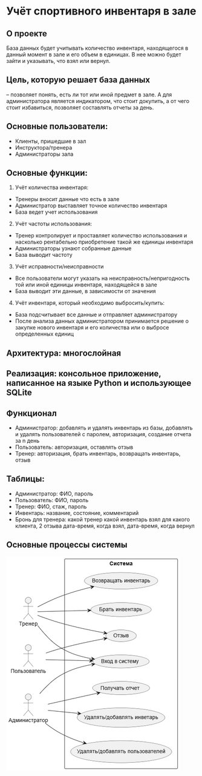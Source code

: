 # Учёт спортивного инвентаря в зале
## О проекте
База данных будет учитывать количество инвентаря, находящегося в данный момент в зале и его объем в единицах. 
В нее можно будет зайти и указывать, что взял или вернул.
## Цель, которую решает база данных 
– позволяет понять, есть ли тот или иной предмет в зале. А для администратора является индикатором, что стоит докупить, а от чего стоит избавиться, позволяет составлять отчеты за день.
## Основные пользователи:
-	Клиенты, пришедшие в зал
-	Инструктора/тренера
-	Администраторы зала

## Основные функции:
1.	Учёт количества инвентаря:
-	Тренеры вносит данные что есть в зале
-	Администратор выставляет точное количество инвентаря
-	База ведет учет использования
2.	Учёт частоты использования:
-	Тренер контролирует и проставляет количество использования и насколько рентабельно приобретение такой же единицы инвентаря
-	Администраторы узнают собранные данные
-	База выводит частоту
3.	Учёт исправности/неисправности
-	Все пользователи могут указать на неисправность/непригодность той или иной единицы инвентаря, находящейся в зале
-	База выводит эти данные, в зависимости от значения
4.	Учёт инвентаря, который необходимо выбросить/купить: 
-	База подсчитывает все данные и отправляет администратору
-	После анализа данных администратором принимается решение о закупке нового инвентаря и его количества или о выбросе определенных единиц
## Архитектура: многослойная
## Реализация: консольное приложение, написанное на языке Python и использующее SQLite

## Функционал
- Администратор: добавлять и удалять инвентарь из базы, добавлять и удалять пользователей с паролем, авторизация, создание отчета за n день
- Пользователь: авторизация, оставлять отзыв
- Тренер: авторизация, брать инвентарь, возвращать инвентарь, отзыв

## Таблицы:
- Администратор: ФИО, пароль
- Пользователь: ФИО, пароль
- Тренер: ФИО, стаж, пароль
- Инвентарь: название, состояние, комментарий
- Бронь для тренера: какой тренер какой инвентарь взял для какого клиента, 2 отзыва дата-время, когда взял, дата-время, когда вернул

## Основные процессы системы
![Основные процессы системы](https://github.com/serovleonid07/newLabs/blob/main/src/main/resours/diagram.png)

